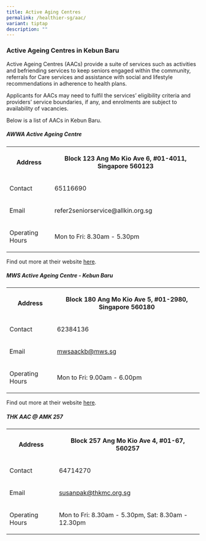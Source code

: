 ```yaml
---
title: Active Aging Centres
permalink: /healthier-sg/aac/
variant: tiptap
description: ""
---
```

<h3><strong>Active Ageing Centres in Kebun Baru</strong></h3>
<p>Active Ageing Centres (AACs) provide a suite of services such as activities
and befriending services to keep seniors engaged within the community,
referrals for Care services and assistance with social and lifestyle recommendations
in adherence to health plans.</p>
<p>Applicants for AACs may need to fulfil the services’ eligibility criteria
and providers’ service boundaries, if any, and enrolments are subject to
availability of vacancies.</p>
<p>Below is a list of AACs in Kebun Baru.</p>
<h5>AWWA Active Ageing Centre</h5>
<table style="minWidth: 50px">
<colgroup>
<col>
<col>
</colgroup>
<tbody>
<tr>
<th rowspan="1" colspan="1">
<p>Address</p>
</th>
<th rowspan="1" colspan="1">
<p>Block 123 Ang Mo Kio Ave 6, #01-4011, Singapore 560123</p>
</th>
</tr>
<tr>
<td rowspan="1" colspan="1">
<p>Contact</p>
</td>
<td rowspan="1" colspan="1">
<p>65116690</p>
</td>
</tr>
<tr>
<td rowspan="1" colspan="1">
<p>Email</p>
</td>
<td rowspan="1" colspan="1">
<p><a rel="noopener noreferrer nofollow" target="_blank">refer2seniorservice@allkin.org.sg</a>
</p>
</td>
</tr>
<tr>
<td rowspan="1" colspan="1">
<p>Operating Hours</p>
</td>
<td rowspan="1" colspan="1">
<p>Mon to Fri: 8.30am - 5.30pm</p>
</td>
</tr>
</tbody>
</table>
<p>Find out more at their website <a href="https://www.awwa.org.sg/our-services/seniors/active-ageing-centre/" rel="noopener noreferrer nofollow" target="_blank">here</a>.</p>
<h5>MWS Active Ageing Centre - Kebun Baru</h5>
<table style="minWidth: 50px">
<colgroup>
<col>
<col>
</colgroup>
<tbody>
<tr>
<th rowspan="1" colspan="1">
<p>Address</p>
</th>
<th rowspan="1" colspan="1">
<p>Block 180 Ang Mo Kio Ave 5, #01-2980, Singapore 560180</p>
</th>
</tr>
<tr>
<td rowspan="1" colspan="1">
<p>Contact</p>
</td>
<td rowspan="1" colspan="1">
<p>62384136</p>
</td>
</tr>
<tr>
<td rowspan="1" colspan="1">
<p>Email</p>
</td>
<td rowspan="1" colspan="1">
<p><a href="mailto:mwsaackb@mws.sg" rel="noopener noreferrer nofollow" target="_blank">mwsaackb@mws.sg</a>
</p>
</td>
</tr>
<tr>
<td rowspan="1" colspan="1">
<p>Operating Hours</p>
</td>
<td rowspan="1" colspan="1">
<p>Mon to Fri: 9.00am - 6.00pm</p>
</td>
</tr>
</tbody>
</table>
<p>Find out more at their website <a href="https://mws.sg/centre-location/mws-active-ageing-centre-kebun-baru/" rel="noopener noreferrer nofollow" target="_blank">here</a>.</p>
<h5>THK AAC @ AMK 257</h5>
<table style="minWidth: 50px">
<colgroup>
<col>
<col>
</colgroup>
<tbody>
<tr>
<th rowspan="1" colspan="1">
<p>Address</p>
</th>
<th rowspan="1" colspan="1">
<p>Block 257 Ang Mo Kio Ave 4, #01-67, 560257</p>
</th>
</tr>
<tr>
<td rowspan="1" colspan="1">
<p>Contact</p>
</td>
<td rowspan="1" colspan="1">
<p>64714270</p>
</td>
</tr>
<tr>
<td rowspan="1" colspan="1">
<p>Email</p>
</td>
<td rowspan="1" colspan="1">
<p><a href="mailto:susanpak@thkmc.org.sg" rel="noopener noreferrer nofollow" target="_blank">susanpak@thkmc.org.sg</a>
</p>
</td>
</tr>
<tr>
<td rowspan="1" colspan="1">
<p>Operating Hours</p>
</td>
<td rowspan="1" colspan="1">
<p>Mon to Fri: 8.30am - 5.30pm, Sat: 8.30am - 12.30pm</p>
</td>
</tr>
</tbody>
</table>
<p></p>